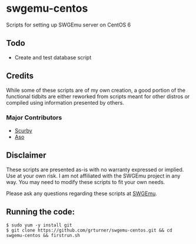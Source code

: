 # swgemu-centos
Scripts for setting up SWGEmu server on CentOS 6

## Todo
* Create and test database script

## Credits
While some of these scripts are of my own creation, a good portion of the functional tidbits are either reworked from scripts meant for other distros or compiled using information presented by others.

### Major Contributors
* [Scurby](http://www.github.com/scurby/)
* [Aso](http://www.swgemu.com/forums/member.php?u=216855)

## Disclaimer
These scripts are presented as-is with no warranty expressed or implied. Use at your own risk. I am not affiliated with the SWGEmu project in any way. You may need to modify these scripts to fit your own needs. 

Please ask any questions regarding these scripts at [SWGEmu](http://www.swgemu.com).

## Running the code:
```
$ sudo yum -y install git
$ git clone https://github.com/grturner/swgemu-centos.git && cd swgemu-centos && firstrun.sh
```
